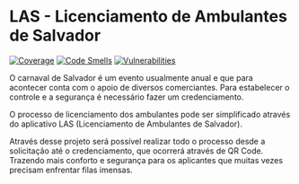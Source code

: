 # LAS - Licenciamento de Ambulantes de Salvador

[![Coverage](https://sonarcloud.io/api/project_badges/measure?project=leogomes57_las-api&metric=coverage)](https://sonarcloud.io/summary/new_code?id=leogomes57_las-api)
[![Code Smells](https://sonarcloud.io/api/project_badges/measure?project=leogomes57_las-api&metric=code_smells)](https://sonarcloud.io/summary/new_code?id=leogomes57_las-api)
[![Vulnerabilities](https://sonarcloud.io/api/project_badges/measure?project=leogomes57_las-api&metric=vulnerabilities)](https://sonarcloud.io/summary/new_code?id=leogomes57_las-api)

O carnaval de Salvador é um evento usualmente anual e que para acontecer conta com o apoio de diversos comerciantes. Para estabelecer o controle e a segurança é necessário fazer um credenciamento.

O processo de licenciamento dos ambulantes pode ser simplificado através do aplicativo LAS (Licenciamento de Ambulantes de Salvador).

Através desse projeto será possível realizar todo o processo desde a solicitação até o credenciamento, que ocorrerá através de QR Code. Trazendo mais conforto e segurança para os aplicantes que muitas vezes precisam enfrentar filas imensas.
